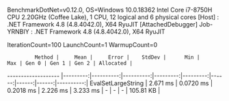 
BenchmarkDotNet=v0.12.0, OS=Windows 10.0.18362
Intel Core i7-8750H CPU 2.20GHz (Coffee Lake), 1 CPU, 12 logical and 6 physical cores
  [Host]     : .NET Framework 4.8 (4.8.4042.0), X64 RyuJIT  [AttachedDebugger]
  Job-YRNBIY : .NET Framework 4.8 (4.8.4042.0), X64 RyuJIT

IterationCount=100  LaunchCount=1  WarmupCount=0

             Method |     Mean |     Error |    StdDev |      Min |      Max | Gen 0 | Gen 1 | Gen 2 | Allocated |
------------------- |---------:|----------:|----------:|---------:|---------:|------:|------:|------:|----------:|
 EvalSetLargeString | 2.671 ms | 0.0720 ms | 0.2018 ms | 2.226 ms | 3.233 ms |     - |     - |     - | 105.81 KB |
